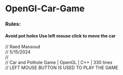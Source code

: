 # OpenGl-Car-Game
### Rules:
#### Avoid pot holes  Use left mouse click to move the car


// Raed Massoud  
// 5/15/2024  
//   
// Car and Pothole Game | OpenGL | C++ | 330 lines  
// LEFT MOUSE BUTTON IS USED TO PLAY THE GAME  